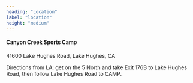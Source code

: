 ```yaml
---
heading: "Location"
label: "location"
height: "medium"
---
```

#### Canyon Creek Sports Camp

41600 Lake Hughes Road, Lake Hughes, CA

Directions from LA: get on the 5 North and take Exit 176B to Lake Hughes Road, then follow Lake Hughes Road to CAMP.
